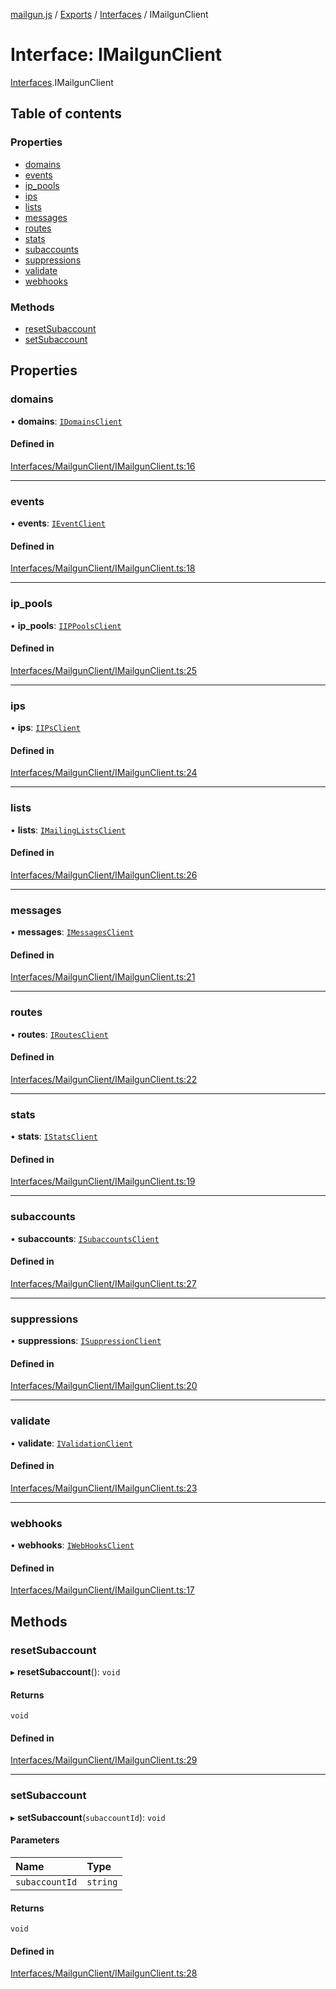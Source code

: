 [mailgun.js](../README.md) / [Exports](../modules.md) / [Interfaces](../modules/Interfaces.md) / IMailgunClient

# Interface: IMailgunClient

[Interfaces](../modules/Interfaces.md).IMailgunClient

## Table of contents

### Properties

- [domains](Interfaces.IMailgunClient.md#domains)
- [events](Interfaces.IMailgunClient.md#events)
- [ip\_pools](Interfaces.IMailgunClient.md#ip_pools)
- [ips](Interfaces.IMailgunClient.md#ips)
- [lists](Interfaces.IMailgunClient.md#lists)
- [messages](Interfaces.IMailgunClient.md#messages)
- [routes](Interfaces.IMailgunClient.md#routes)
- [stats](Interfaces.IMailgunClient.md#stats)
- [subaccounts](Interfaces.IMailgunClient.md#subaccounts)
- [suppressions](Interfaces.IMailgunClient.md#suppressions)
- [validate](Interfaces.IMailgunClient.md#validate)
- [webhooks](Interfaces.IMailgunClient.md#webhooks)

### Methods

- [resetSubaccount](Interfaces.IMailgunClient.md#resetsubaccount)
- [setSubaccount](Interfaces.IMailgunClient.md#setsubaccount)

## Properties

### domains

• **domains**: [`IDomainsClient`](Interfaces.IDomainsClient.md)

#### Defined in

[Interfaces/MailgunClient/IMailgunClient.ts:16](https://github.com/mailgun/mailgun.js/blob/6248cc0/lib/Interfaces/MailgunClient/IMailgunClient.ts#L16)

___

### events

• **events**: [`IEventClient`](Interfaces.IEventClient.md)

#### Defined in

[Interfaces/MailgunClient/IMailgunClient.ts:18](https://github.com/mailgun/mailgun.js/blob/6248cc0/lib/Interfaces/MailgunClient/IMailgunClient.ts#L18)

___

### ip\_pools

• **ip\_pools**: [`IIPPoolsClient`](Interfaces.IIPPoolsClient.md)

#### Defined in

[Interfaces/MailgunClient/IMailgunClient.ts:25](https://github.com/mailgun/mailgun.js/blob/6248cc0/lib/Interfaces/MailgunClient/IMailgunClient.ts#L25)

___

### ips

• **ips**: [`IIPsClient`](Interfaces.IIPsClient.md)

#### Defined in

[Interfaces/MailgunClient/IMailgunClient.ts:24](https://github.com/mailgun/mailgun.js/blob/6248cc0/lib/Interfaces/MailgunClient/IMailgunClient.ts#L24)

___

### lists

• **lists**: [`IMailingListsClient`](Interfaces.IMailingListsClient.md)

#### Defined in

[Interfaces/MailgunClient/IMailgunClient.ts:26](https://github.com/mailgun/mailgun.js/blob/6248cc0/lib/Interfaces/MailgunClient/IMailgunClient.ts#L26)

___

### messages

• **messages**: [`IMessagesClient`](Interfaces.IMessagesClient.md)

#### Defined in

[Interfaces/MailgunClient/IMailgunClient.ts:21](https://github.com/mailgun/mailgun.js/blob/6248cc0/lib/Interfaces/MailgunClient/IMailgunClient.ts#L21)

___

### routes

• **routes**: [`IRoutesClient`](Interfaces.IRoutesClient.md)

#### Defined in

[Interfaces/MailgunClient/IMailgunClient.ts:22](https://github.com/mailgun/mailgun.js/blob/6248cc0/lib/Interfaces/MailgunClient/IMailgunClient.ts#L22)

___

### stats

• **stats**: [`IStatsClient`](Interfaces.IStatsClient.md)

#### Defined in

[Interfaces/MailgunClient/IMailgunClient.ts:19](https://github.com/mailgun/mailgun.js/blob/6248cc0/lib/Interfaces/MailgunClient/IMailgunClient.ts#L19)

___

### subaccounts

• **subaccounts**: [`ISubaccountsClient`](Interfaces.ISubaccountsClient.md)

#### Defined in

[Interfaces/MailgunClient/IMailgunClient.ts:27](https://github.com/mailgun/mailgun.js/blob/6248cc0/lib/Interfaces/MailgunClient/IMailgunClient.ts#L27)

___

### suppressions

• **suppressions**: [`ISuppressionClient`](Interfaces.ISuppressionClient.md)

#### Defined in

[Interfaces/MailgunClient/IMailgunClient.ts:20](https://github.com/mailgun/mailgun.js/blob/6248cc0/lib/Interfaces/MailgunClient/IMailgunClient.ts#L20)

___

### validate

• **validate**: [`IValidationClient`](Interfaces.IValidationClient.md)

#### Defined in

[Interfaces/MailgunClient/IMailgunClient.ts:23](https://github.com/mailgun/mailgun.js/blob/6248cc0/lib/Interfaces/MailgunClient/IMailgunClient.ts#L23)

___

### webhooks

• **webhooks**: [`IWebHooksClient`](Interfaces.IWebHooksClient.md)

#### Defined in

[Interfaces/MailgunClient/IMailgunClient.ts:17](https://github.com/mailgun/mailgun.js/blob/6248cc0/lib/Interfaces/MailgunClient/IMailgunClient.ts#L17)

## Methods

### resetSubaccount

▸ **resetSubaccount**(): `void`

#### Returns

`void`

#### Defined in

[Interfaces/MailgunClient/IMailgunClient.ts:29](https://github.com/mailgun/mailgun.js/blob/6248cc0/lib/Interfaces/MailgunClient/IMailgunClient.ts#L29)

___

### setSubaccount

▸ **setSubaccount**(`subaccountId`): `void`

#### Parameters

| Name | Type |
| :------ | :------ |
| `subaccountId` | `string` |

#### Returns

`void`

#### Defined in

[Interfaces/MailgunClient/IMailgunClient.ts:28](https://github.com/mailgun/mailgun.js/blob/6248cc0/lib/Interfaces/MailgunClient/IMailgunClient.ts#L28)

